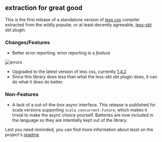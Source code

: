 ## extraction for great good

This is the first release of a standalone version of [less css](http://lesscss.org/) compiler extracted from the wildly popular, or at least
decently agreeable, [less-sbt](https://github.com/softprops/less-sbt) sbt plugin.

### Changes/Features

- Better error reporting. error reporting is a _feature_

![errors](http://f.cl.ly/items/3n0u0c2H2m440D3r3p2U/errors.png)

- Upgraded to the latest version of less css, currently [1.4.2](https://github.com/less/less.js/releases/tag/v1.4.2)
- Since this library does less than what the less-sbt sbt plugin does, it can do what it does do better.

### Non-Features

- A lack of a out-of-the-box async interface. This release is published for scala versions supporting `scala.concurrent.Future`, which 
makes it trivial to make the async choice yourself. Batteries are now included in the language so they are intentially kept out
of the library.

Lest you need reminded, you can find more information about lesst on the project's [readme](https://github.com/softprops/lesst#readme)
